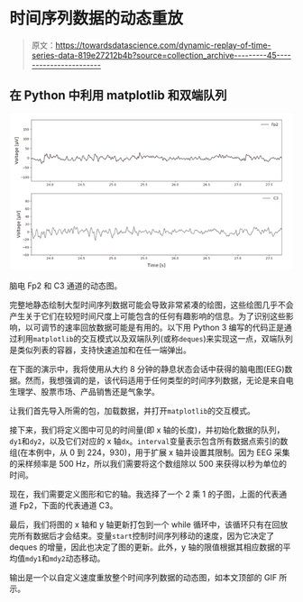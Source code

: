 # 时间序列数据的动态重放

> 原文：<https://towardsdatascience.com/dynamic-replay-of-time-series-data-819e27212b4b?source=collection_archive---------45----------------------->

## 在 Python 中利用 matplotlib 和双端队列

![](img/47af53a6b5d778b3b398581b66e76a02.png)

脑电 Fp2 和 C3 通道的动态图。

完整地静态绘制大型时间序列数据可能会导致非常紧凑的绘图，这些绘图几乎不会产生关于它们在较短时间尺度上可能包含的任何有趣影响的信息。为了识别这些影响，以可调节的速率回放数据可能是有用的。以下用 Python 3 编写的代码正是通过利用`matplotlib`的交互模式以及双端队列(或称`deques`)来实现这一点，双端队列是类似列表的容器，支持快速追加和在任一端弹出。

在下面的演示中，我将使用从大约 8 分钟的静息状态会话中获得的脑电图(EEG)数据。然而，我想强调的是，该代码适用于任何类型的时间序列数据，无论是来自电生理学、股票市场、产品销售还是气象学。

让我们首先导入所需的包，加载数据，并打开`matplotlib`的交互模式。

接下来，我们将定义图中可见的时间量(即 x 轴的长度)，并初始化数据的队列，`dy1`和`dy2`，以及它们对应的 x 轴`dx`。`interval`变量表示包含所有数据点索引的数组(在本例中，从 0 到 224，930)，用于扩展 x 轴并设置其限制。因为 EEG 采集的采样频率是 500 Hz，所以我们需要将这个数组除以 500 来获得以秒为单位的时间。

现在，我们需要定义图形和它的轴。我选择了一个 2 乘 1 的子图，上面的代表通道 Fp2，下面的代表通道 C3。

最后，我们将图的 x 轴和 y 轴更新打包到一个 while 循环中，该循环只有在回放完所有数据后才会结束。变量`start`控制时间序列移动的速度，因为它决定了 deques 的增量，因此也决定了图的更新。此外，y 轴的限值根据其相应数据的平均值`mdy1`和`mdy2`动态移动。

输出是一个以自定义速度重放整个时间序列数据的动态图，如本文顶部的 GIF 所示。
